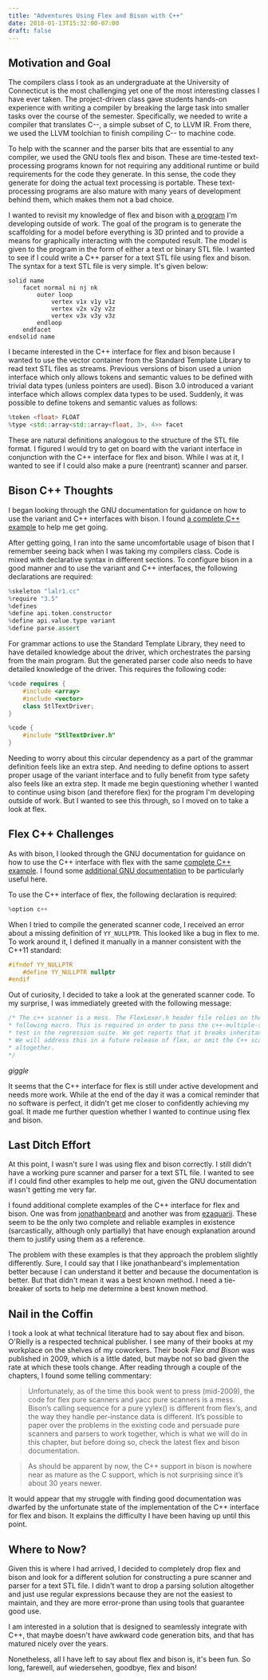```yaml
---
title: "Adventures Using Flex and Bison with C++"
date: 2018-01-13T15:32:00-07:00
draft: false
---
```


## Motivation and Goal

The compilers class I took as an undergraduate at the University of Connecticut is the most challenging yet one of the most interesting classes I have ever taken.  The project-driven class gave students hands-on experience with writing a compiler by breaking the large task into smaller tasks over the course of the semester.  Specifically, we needed to write a compiler that translates C\-\-, a simple subset of C, to LLVM IR.  From there, we used the LLVM toolchian to finish compiling C\-\- to machine code.

To help with the scanner and the parser bits that are essential to any compiler, we used the GNU tools flex and bison.  These are time-tested text-processing programs known for not requiring any additional runtime or build requirements for the code they generate.  In this sense, the code they generate for doing the actual text processing is portable.  These text-processing programs are also mature with many years of development behind them, which makes them not a bad choice.

I wanted to revisit my knowledge of flex and bison with [a program](https://github.com/gtkramer/ScaffoldingGenerator) I'm developing outside of work.  The goal of the program is to generate the scaffolding for a model before everything is 3D printed and to provide a means for graphically interacting with the computed result.  The model is given to the program in the form of either a text or binary STL file.  I wanted to see if I could write a C++ parser for a text STL file using flex and bison.  The syntax for a text STL file is very simple.  It's given below:

``` plain
solid name
	facet normal ni nj nk
		outer loop
			vertex v1x v1y v1z
			vertex v2x v2y v2z
			vertex v3x v3y v3z
		endloop
	endfacet
endsolid name
```

I became interested in the C++ interface for flex and bison because I wanted to use the vector container from the Standard Template Library to read text STL files as streams.  Previous versions of bison used a union interface which only allows tokens and semantic values to be defined with trivial data types (unless pointers are used).  Bison 3.0 introduced a variant interface which allows complex data types to be used.  Suddenly, it was possible to define tokens and semantic values as follows:

``` c++
%token <float> FLOAT
%type <std::array<std::array<float, 3>, 4>> facet
```

These are natural definitions analogous to the structure of the STL file format.  I figured I would try to get on board with the variant interface in conjunction with the C++ interface for flex and bison.  While I was at it, I wanted to see if I could also make a pure (reentrant) scanner and parser.

## Bison C++ Thoughts

I began looking through the GNU documentation for guidance on how to use the variant and C++ interfaces with bison.  I found [a complete C++ example](https://www.gnu.org/software/bison/manual/html_node/Calc_002b_002b-Parser.html) to help me get going.

After getting going, I ran into the same uncomfortable usage of bison that I remember seeing back when I was taking my compilers class.  Code is mixed with declarative syntax in different sections.  To configure bison in a good manner and to use the variant and C++ interfaces, the following declarations are required:

``` c++
%skeleton "lalr1.cc"
%require "3.5"
%defines
%define api.token.constructor
%define api.value.type variant
%define parse.assert
```

For grammar actions to use the Standard Template Library, they need to have detailed knowledge about the driver, which orchestrates the parsing from the main program.  But the generated parser code also needs to have detailed knowledge of the driver.  This requires the following code:

``` c++
%code requires {
    #include <array>
    #include <vector>
    class StlTextDriver;
}

%code {
    #include "StlTextDriver.h"
}
```

Needing to worry about this circular dependency as a part of the grammar definition feels like an extra step.  And needing to define options to assert proper usage of the variant interface and to fully benefit from type safety also feels like an extra step.  It made me begin questioning whether I wanted to continue using bison (and therefore flex) for the program I'm developing outside of work.  But I wanted to see this through, so I moved on to take a look at flex.

## Flex C++ Challenges

As with bison, I looked through the GNU documentation for guidance on how to use the C++ interface with flex with the same [complete C++ example](https://www.gnu.org/software/bison/manual/html_node/Calc_002b_002b-Scanner.html#Calc_002b_002b-Scanner).  I found some [additional GNU documentation](https://ftp.gnu.org/old-gnu/Manuals/flex-2.5.4/html_node/flex_19.html) to be particularly useful here.

To use the C++ interface of flex, the following declaration is required:

``` C++
%option c++
```

When I tried to compile the generated scanner code, I received an error about a missing definition of `YY_NULLPTR`.  This looked like a bug in flex to me.  To work around it, I defined it manually in a manner consistent with the C++11 standard:

``` c++
#ifndef YY_NULLPTR
	#define YY_NULLPTR nullptr
#endif
```

Out of curiosity, I decided to take a look at the generated scanner code.  To my surprise, I was immediately greeted with the following message:

``` c++
/* The c++ scanner is a mess. The FlexLexer.h header file relies on the
* following macro. This is required in order to pass the c++-multiple-scanners
* test in the regression suite. We get reports that it breaks inheritance.
* We will address this in a future release of flex, or omit the C++ scanner
* altogether.
*/
```

*giggle*

It seems that the C++ interface for flex is still under active development and needs more work.  While at the end of the day it was a comical reminder that no software is perfect, it didn't get me closer to confidently achieving my goal.  It made me further question whether I wanted to continue using flex and bison.

## Last Ditch Effort

At this point, I wasn't sure I was using flex and bison correctly.  I still didn't have a working pure scanner and parser for a text STL file.  I wanted to see if I could find other examples to help me out, given the GNU documentation wasn't getting me very far.

I found additional complete examples of the C++ interface for flex and bison.  One was from [jonathanbeard](http://www.jonathanbeard.io/tutorials/FlexBisonC++) and another was from [ezaquarii](https://github.com/ezaquarii/bison-flex-cpp-example).  These seem to be the only two complete and reliable examples in existence (sarcastically, although only partially) that have enough explanation around them to justify using them as a reference.

The problem with these examples is that they approach the problem slightly differently.  Sure, I could say that I like jonathanbeard's implementation better because I can understand it better and because the documentation is better.  But that didn't mean it was a best known method.  I need a tie-breaker of sorts to help me determine a best known method.

## Nail in the Coffin

I took a look at what technical literature had to say about flex and bison.  O'Rielly is a respected technical publisher. I see many of their books at my workplace on the shelves of my coworkers.  Their book *Flex and Bison* was published in 2009, which is a little dated, but maybe not so bad given the rate at which these tools change.  After reading through a couple of the chapters, I found some telling commentary:

> Unfortunately, as of the time this book went to press (mid-2009), the code for flex pure scanners and yacc pure scanners is a mess. Bison’s calling sequence for a pure yylex() is different from flex’s, and the way they handle per-instance data is different. It’s possible to paper over the problems in the existing code and persuade pure scanners and parsers to work together, which is what we will do in this chapter, but before doing so, check the latest flex and bison documentation.

> As should be apparent by now, the C++ support in bison is nowhere near as mature as the C support, which is not surprising since it’s about 30 years newer.

It would appear that my struggle with finding good documentation was dwarfed by the unfortunate state of the implementation of the C++ interface for flex and bison.  It explains the difficulty I have been having up until this point.

## Where to Now?

Given this is where I had arrived, I decided to completely drop flex and bison and look for a different solution for constructing a pure scanner and parser for a text STL file.  I didn't want to drop a parsing solution altogether and just use regular expressions because they are not the easiest to maintain, and they are more error-prone than using tools that guarantee good use.

I am interested in a solution that is designed to seamlessly integrate with C++, that maybe doesn't have awkward code generation bits, and that has matured nicely over the years.

Nonetheless, all I have left to say about flex and bison is, it's been fun.  So long, farewell, auf wiedersehen, goodbye, flex and bison!